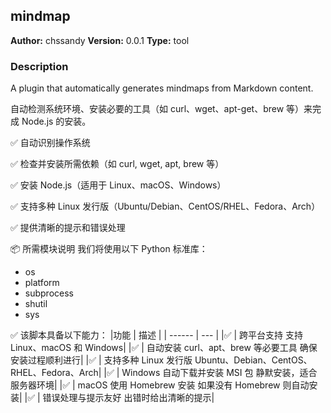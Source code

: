 ## mindmap

**Author:** chssandy
**Version:** 0.0.1
**Type:** tool

### Description
A plugin that automatically generates mindmaps from Markdown content.


自动检测系统环境、安装必要的工具（如 curl、wget、apt-get、brew 等）来完成 Node.js 的安装。

✅ 自动识别操作系统

✅ 检查并安装所需依赖（如 curl, wget, apt, brew 等）

✅ 安装 Node.js（适用于 Linux、macOS、Windows）

✅ 支持多种 Linux 发行版（Ubuntu/Debian、CentOS/RHEL、Fedora、Arch）

✅ 提供清晰的提示和错误处理

📦 所需模块说明
我们将使用以下 Python 标准库：
- os
- platform
- subprocess
- shutil
- sys

✅ 该脚本具备以下能力：
|功能   | 描述 |
| ------ | --- |
|✅   | 跨平台支持 支持 Linux、macOS 和 Windows|
|✅   | 自动安装 curl、apt、brew 等必要工具 确保安装过程顺利进行|
|✅   | 支持多种 Linux 发行版 Ubuntu、Debian、CentOS、RHEL、Fedora、Arch|
|✅   | Windows 自动下载并安装 MSI 包 静默安装，适合服务器环境|
|✅   | macOS 使用 Homebrew 安装 如果没有 Homebrew 则自动安装|
|✅   | 错误处理与提示友好 出错时给出清晰的提示|
